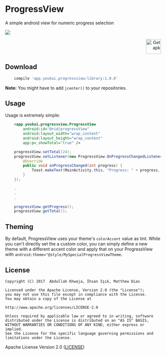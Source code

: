 # ProgressView

A simple android view for numeric progress selection

![](https://cloud.githubusercontent.com/assets/2550945/24289817/16a6fdd2-1083-11e7-9c5e-0912339b6808.png)

<p align="right">
<a href='https://github.com/youkai-app/ProgressView/latest'><img height="48" alt='Get apk' src='https://cloud.githubusercontent.com/assets/2550945/21590907/dd74e0f0-d0ff-11e6-971f-d429148fd03d.png'/></a>
</p>

## Download
```gradle
    compile 'app.youkai.progressview:library:1.0.0'
```
**Note:** You might have to add `jcenter()` to your repositories.

## Usage
Usage is extremely simple:
```xml
    <app.youkai.progressview.ProgressView
        android:id="@+id/progressView"
        android:layout_width="wrap_content"
        android:layout_height="wrap_content"
        app:pv_showTotal="true" />
```
```java
    progressView.setTotal(24);
    progressView.setListener(new ProgressView.OnProgressChangedListener() {
        @Override
        public void onProgressChanged(int progress) {
            Toast.makeText(MainActivity.this, "Progress: " + progress, Toast.LENGTH_SHORT).show();
        }
    });

    .
    .
    .

    progressView.getProgress();
    progressView.getTotal();
```

## Theming
By default, ProgressView uses your theme's `colorAccent` value as tint. While you can't directly set the a custom color, you can simply define a new theme with a different accent color and apply that on your ProgressView with `android:theme="@style/MySpecialProgressViewTheme`.

## License
```
Copyright (C) 2017  Abdullah Khwaja, İhsan Işık, Matthew Dias

Licensed under the Apache License, Version 2.0 (the "License");
you may not use this file except in compliance with the License.
You may obtain a copy of the License at

http://www.apache.org/licenses/LICENSE-2.0

Unless required by applicable law or agreed to in writing, software
distributed under the License is distributed on an "AS IS" BASIS,
WITHOUT WARRANTIES OR CONDITIONS OF ANY KIND, either express or implied.
See the License for the specific language governing permissions and
limitations under the License.
```
Apache License Version 2.0 ([LICENSE](/LICENSE))